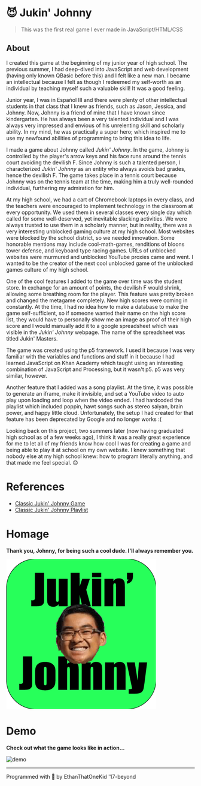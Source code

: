 # 😈 Jukin' Johnny

> This was the first real game I ever made in JavaScript/HTML/CSS

## About
I created this game at the beginning of my junior year of high school. The previous summer, I had deep-dived into JavaScript and web development (having only known QBasic before this) and I felt like a new man. I became an intellectual because I felt as though I redeemed my self-worth as an individual by teaching myself such a valuable skill! It was a good feeling.

Junior year, I was in Español III and there were plenty of other intellectual students in that class that I knew as friends, such as Jason, Jessica, and Johnny. Now, Johnny is a friend of mine that I have known since kindergarten. He has always been a very talented individual and I was always very impressed and envious of his unrelenting skill and scholarly ability. In my mind, he was practically a super hero; which inspired me to use my newfound abilities of programming to bring this idea to life.

I made a game about Johnny called *Jukin' Johnny*. In the game, Johnny is controlled by the player's arrow keys and his face runs around the tennis court avoiding the devilish F. Since Johnny is such a talented person, I characterized *Jukin' Johnny* as an entity who always avoids bad grades, hence the devilish F. The game takes place in a tennis court because Johnny was on the tennis team at the time, making him a truly well-rounded individual, furthering my admiration for him.

At my high school, we had a cart of Chromebook laptops in every class, and the teachers were encouraged to implement technology in the classroom at every opportunity. We used them in several classes every single day which called for some well-deserved, yet inevitable slacking activities. We were always trusted to use them in a scholarly manner, but in reality, there was a very interesting unblocked gaming culture at my high school. Most websites were blocked by the school district, so we needed innovation. Some honorable mentions may include cool-math-games, renditions of bloons tower defense, and keyboard type racing games. URLs of unblocked websites were murmured and unblocked YouTube proxies came and went. I wanted to be the creator of the next cool unblocked game of the unblocked games culture of my high school.

One of the cool features I added to the game over time was the student store. In exchange for an amount of points, the devilish F would shrink, allowing some breathing room for the player. This feature was pretty broken and changed the metagame completely. New high scores were coming in constantly. At the time, I had no idea how to make a database to make the game self-sufficient, so if someone wanted their name on the high score list, they would have to personally show me an image as proof of their high score and I would manually add it to a google spreadsheet which was visible in the *Jukin' Johnny* webpage. The name of the spreadsheet was titled Jukin' Masters.

The game was created using the p5 framework. I used it because I was very familiar with the variables and functions and stuff in it because I had learned JavaScript on Khan Academy which taught using an interesting combination of JavaScript and Processing, but it wasn't p5. p5 was very similar, however.

Another feature that I added was a song playlist. At the time, it was possible to generate an iframe, make it invisible, and set a YouTube video to auto play upon loading and loop when the video ended. I had hardcoded the playlist which included poppin, hawt songs such as stereo saiyan, brain power, and happy little cloud. Unfortunately, the setup I had created for that feature has been deprecated by Google and no longer works :(

Looking back on this project, two summers later (now having graduated high school as of a few weeks ago), I think it was a really great experience for me to let all of my friends know how cool I was for creating a game and being able to play it at school on my own website. I knew something that nobody else at my high school knew: how to program literally anything, and that made me feel special. 😊

# References
* [Classic Jukin' Johnny Game](http://ethandavidson.com/johnny/)
* [Classic Jukin' Johnny Playlist](https://www.youtube.com/playlist?list=PLRp2rkzizk-jb7jrxz7Di7-325xrVt889)

# Homage
**Thank you, Johnny, for being such a cool dude. I'll always remember you.**

![johnny](johnny-logo.gif)

# Demo
**Check out what the game looks like in action...**

![demo](demo.gif)

---

Programmed with 💖 by EthanThatOneKid '17-beyond
